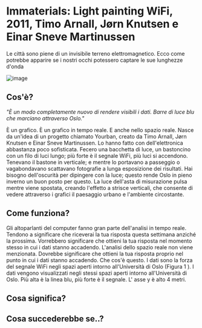 # Immaterials: Light painting WiFi, 2011, Timo Arnall, Jørn Knutsen e Einar Sneve Martinussen
Le città sono piene di un invisibile terreno elettromagnetico. Ecco come potrebbe apparire se i nostri occhi potessero captare le sue lunghezze d'onda


![image](https://user-images.githubusercontent.com/101118175/166126901-b1326fd8-274a-46a5-89ca-578024be0376.png)

## Cos'è?
_"È un modo completamente nuovo di rendere visibili i dati. Barre di luce blu che marciano attraverso Oslo."_

È un grafico. È un grafico in tempo reale. E anche nello spazio reale.
Nasce da un'idea di un progetto chiamato Yourban, creato da Timo Arnall, Jørn Knutsen e Einar Sneve Martinussen. Lo hanno fatto con dell'elettronica abbastanza poco sofisticata. Fecero una bacchetta di luce, un bastoncino con un filo di luci lungo; più forte è il segnale WiFi, più luci si accendono. Tenevano il bastone in verticale; e mentre lo portavano a passeggio o vagabondavano scattavano fotografie a lunga esposizione dei risultati.
Hai bisogno dell'oscurità per dipingere con la luce; questo rende Oslo in pieno inverno un buon posto per questo. La luce dell'asta di misurazione pulsa mentre viene spostata, creando l'effetto a strisce verticali, che consente di vedere attraverso i grafici il paesaggio urbano e l'ambiente circostante.

## Come funziona?

Gli altoparlanti del computer fanno gran parte dell'analisi in tempo reale. Tendono a significare che riceverai la tua risposta questa settimana anziché la prossima. Vorrebbero significare che ottieni la tua risposta nel momento stesso in cui i dati stanno accadendo. L'analisi dello spazio reale non viene menzionata. Dovrebbe significare che ottieni la tua risposta proprio nel punto in cui i dati stanno accadendo. Che cos'è questo.
I dati sono la forza del segnale WiFi negli spazi aperti intorno all'Università di Oslo (Figura 1 ). I dati vengono visualizzati negli stessi spazi aperti intorno all'Università di Oslo. Più alta è la linea blu, più forte è il segnale. L' asse y è alto 4 metri.

## Cosa significa?

## Cosa succederebbe se..?
